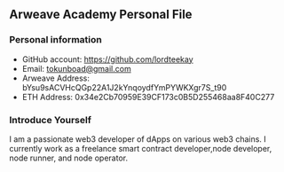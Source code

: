## Arweave Academy Personal File

### Personal information

- GitHub account: https://github.com/lordteekay
- Email: tokunboad@gmail.com
- Arweave Address: bYsu9sACVHcQGp22A1J2kYnqoydfYmPYWKXgr7S_t90
- ETH Address: 0x34e2Cb70959E39CF173c0B5D255468aa8F40C277


### Introduce Yourself
I am a passionate web3 developer of dApps on various web3 chains. I currently work as a freelance smart contract developer,node developer, node runner, and node operator.

